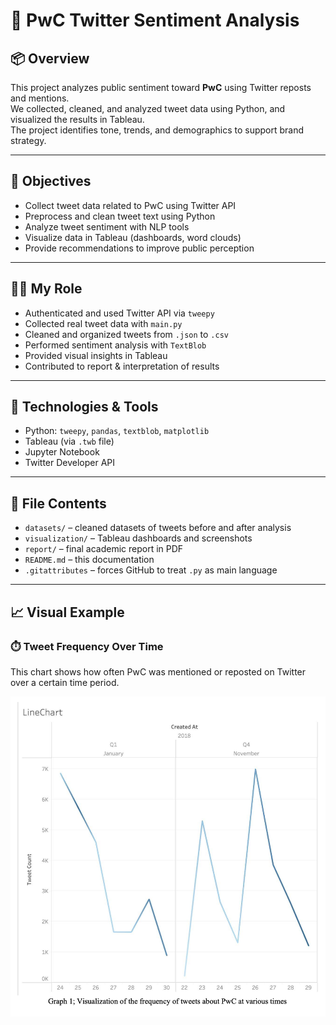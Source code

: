 # 💬 PwC Twitter Sentiment Analysis

## 📦 Overview

This project analyzes public sentiment toward **PwC** using Twitter reposts and mentions.  
We collected, cleaned, and analyzed tweet data using Python, and visualized the results in Tableau.  
The project identifies tone, trends, and demographics to support brand strategy.

---

## 🎯 Objectives

- Collect tweet data related to PwC using Twitter API
- Preprocess and clean tweet text using Python
- Analyze tweet sentiment with NLP tools
- Visualize data in Tableau (dashboards, word clouds)
- Provide recommendations to improve public perception

---

## 👩‍💻 My Role

- Authenticated and used Twitter API via `tweepy`
- Collected real tweet data with `main.py`
- Cleaned and organized tweets from `.json` to `.csv`
- Performed sentiment analysis with `TextBlob`
- Provided visual insights in Tableau
- Contributed to report & interpretation of results

---

## 🧰 Technologies & Tools

- Python: `tweepy`, `pandas`, `textblob`, `matplotlib`
- Tableau (via `.twb` file)
- Jupyter Notebook
- Twitter Developer API

---

## 📂 File Contents

- `datasets/` – cleaned datasets of tweets before and after analysis  
- `visualization/` – Tableau dashboards and screenshots  
- `report/` – final academic report in PDF  
- `README.md` – this documentation  
- `.gitattributes` – forces GitHub to treat `.py` as main language

---

## 📈 Visual Example

### ⏱️ Tweet Frequency Over Time
This chart shows how often PwC was mentioned or reposted on Twitter over a certain time period.

![Tweet Frequency](frequency-of-tweets.png)


